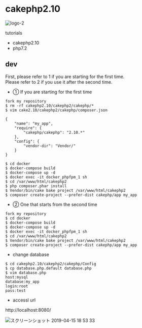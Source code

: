 # cakephp2.10

![logo-2](https://user-images.githubusercontent.com/5633085/56077045-8b3d8d80-5e12-11e9-8f04-6ea41ec2ba54.jpg)

tutorials

- cakephp2.10
- php7.2

## dev

First, please refer to 1 if you are starting for the first time.  
Please refer to 2 if you use it after the second time.


- ① If you are starting for the first time

```
fork my repository
$ rm -rf cakephp2.10/cakephp2/cakephp/*
$ vim cake2.10/cakephp2/cakephp/composer.json

{
    "name": "my_app",
    "require": {
        "cakephp/cakephp": "2.10.*"
    },
    "config": {
        "vendor-dir": "Vendor/"
    }
}

$ cd docker
$ docker-compose build
$ docker-compose up -d
$ docker exec -it docker_phpfpm_1 sh
$ cd /var/www/html/cakephp2
$ php composer.phar install
$ Vendor/bin/cake bake project /var/www/html/cakephp2
$ composer create-project --prefer-dist cakephp/app my_app
```


- ② One that starts from the second time
```
fork my repository
$ cd docker
$ docker-compose build
$ docker-compose up -d
$ docker exec -it docker_phpfpm_1 sh
$ cd /var/www/html/cakephp2
$ Vendor/bin/cake bake project /var/www/html/cakephp2
$ composer create-project --prefer-dist cakephp/app my_app
```

- change database

```
$ cd cakephp2.10/cakephp2/cakephp/Config
$ cp database.php.default database.php
$ vim database.php
host:mysql
database:my_app
login:root
pass:test
```

- accessl url

http://localhost:8080/

![スクリーンショット 2019-04-15 18 53 33](https://user-images.githubusercontent.com/5633085/56124577-ec4f9780-5fb1-11e9-91ac-f2ad050619a9.png)

